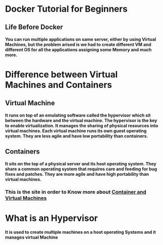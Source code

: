 # **Docker Tutorial for Beginners**
## **Life Before Docker** 
#### You can run multiple applications on same server, either by using Virtual Machines, but the problem arised is we had to create different VM and different OS for all the applications assigning some Memory and much more. 

# **Difference between Virtual Machines and Containers**

## **Virtual Machine**
#### It runs on top of an emulating software called the hypervisor which sit between the hardware and the virtual machine. The hypervisor is the key to enable virtualization. It manages the sharing of physical resources into virtual machines. Each virtual machine runs its own guest operating system. They are less agile and have low portability than containers.

## **Containers**
#### It sits on the top of a physical server and its host operating system. They share a common operating system that requires care and feeding for bug fixes and patches. They are more agile and have high portability than virtual machines.

### **This is the site in order to Know more about [Container and Virtual Machines](https://www.geeksforgeeks.org/difference-between-virtual-machines-and-containers/)**

# **What is an Hypervisor**
#### It is used to create multiple machines on a host operating Systems and it manages virtual Machine 



